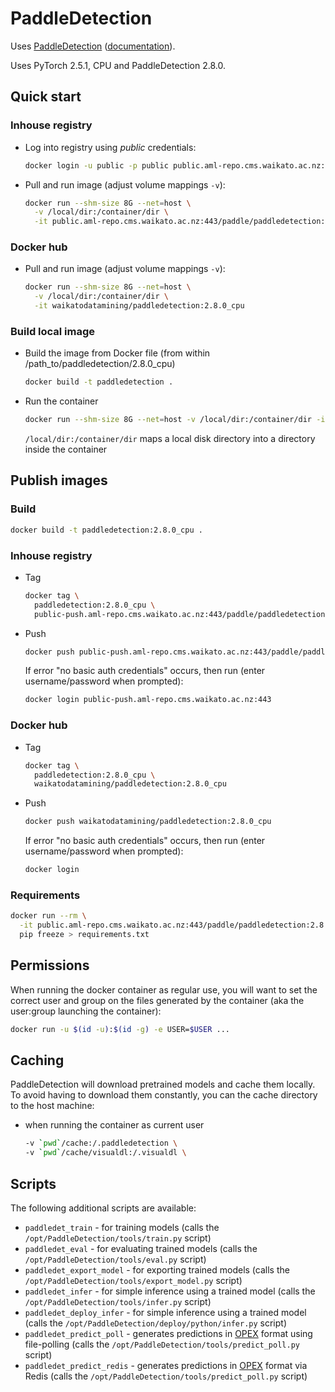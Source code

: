 # PaddleDetection

Uses [PaddleDetection](https://github.com/PaddlePaddle/PaddleDetection) ([documentation](https://github.com/PaddlePaddle/PaddleDetection/blob/release/2.6/README_en.md)). 

Uses PyTorch 2.5.1, CPU and PaddleDetection 2.8.0.

## Quick start

### Inhouse registry

* Log into registry using *public* credentials:

  ```bash
  docker login -u public -p public public.aml-repo.cms.waikato.ac.nz:443 
  ```

* Pull and run image (adjust volume mappings `-v`):

  ```bash
  docker run --shm-size 8G --net=host \
    -v /local/dir:/container/dir \
    -it public.aml-repo.cms.waikato.ac.nz:443/paddle/paddledetection:2.8.0_cpu
  ```

### Docker hub

* Pull and run image (adjust volume mappings `-v`):

  ```bash
  docker run --shm-size 8G --net=host \
    -v /local/dir:/container/dir \
    -it waikatodatamining/paddledetection:2.8.0_cpu
  ```

### Build local image

* Build the image from Docker file (from within /path_to/paddledetection/2.8.0_cpu)

  ```bash
  docker build -t paddledetection .
  ```
  
* Run the container

  ```bash
  docker run --shm-size 8G --net=host -v /local/dir:/container/dir -it paddledetection
  ```
  `/local/dir:/container/dir` maps a local disk directory into a directory inside the container


## Publish images

### Build

```bash
docker build -t paddledetection:2.8.0_cpu .
```

### Inhouse registry  

* Tag

  ```bash
  docker tag \
    paddledetection:2.8.0_cpu \
    public-push.aml-repo.cms.waikato.ac.nz:443/paddle/paddledetection:2.8.0_cpu
  ```
  
* Push

  ```bash
  docker push public-push.aml-repo.cms.waikato.ac.nz:443/paddle/paddledetection:2.8.0_cpu
  ```
  If error "no basic auth credentials" occurs, then run (enter username/password when prompted):
  
  ```bash
  docker login public-push.aml-repo.cms.waikato.ac.nz:443
  ```

### Docker hub  

* Tag

  ```bash
  docker tag \
    paddledetection:2.8.0_cpu \
    waikatodatamining/paddledetection:2.8.0_cpu
  ```
  
* Push

  ```bash
  docker push waikatodatamining/paddledetection:2.8.0_cpu
  ```
  If error "no basic auth credentials" occurs, then run (enter username/password when prompted):
  
  ```bash
  docker login
  ``` 


### Requirements

```bash
docker run --rm \
  -it public.aml-repo.cms.waikato.ac.nz:443/paddle/paddledetection:2.8.0_cpu \
  pip freeze > requirements.txt
```


## Permissions

When running the docker container as regular use, you will want to set the correct
user and group on the files generated by the container (aka the user:group launching
the container):

```bash
docker run -u $(id -u):$(id -g) -e USER=$USER ...
```

## Caching

PaddleDetection will download pretrained models and cache them locally. To avoid having
to download them constantly, you can the cache directory to the host machine:

* when running the container as current user

  ```bash
  -v `pwd`/cache:/.paddledetection \
  -v `pwd`/cache/visualdl:/.visualdl \
  ```


## Scripts

The following additional scripts are available:

* `paddledet_train` - for training models (calls the `/opt/PaddleDetection/tools/train.py` script)
* `paddledet_eval` - for evaluating trained models (calls the `/opt/PaddleDetection/tools/eval.py` script)
* `paddledet_export_model` - for exporting trained models (calls the `/opt/PaddleDetection/tools/export_model.py` script)
* `paddledet_infer` - for simple inference using a trained model (calls the `/opt/PaddleDetection/tools/infer.py` script)
* `paddledet_deploy_infer` - for simple inference using a trained model (calls the `/opt/PaddleDetection/deploy/python/infer.py` script)
* `paddledet_predict_poll` - generates predictions in [OPEX](https://github.com/waikato-datamining/fast-opex) format using file-polling (calls the `/opt/PaddleDetection/tools/predict_poll.py` script)
* `paddledet_predict_redis` - generates predictions in [OPEX](https://github.com/waikato-datamining/fast-opex) format via Redis (calls the `/opt/PaddleDetection/tools/predict_poll.py` script)
